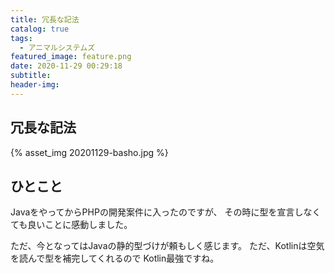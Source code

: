```yaml
---
title: 冗長な記法
catalog: true
tags:
  - アニマルシステムズ
featured_image: feature.png
date: 2020-11-29 00:29:18
subtitle:
header-img:
---
```



## 冗長な記法

{% asset_img 20201129-basho.jpg %}


## ひとこと
JavaをやってからPHPの開発案件に入ったのですが、
その時に型を宣言しなくても良いことに感動しました。

ただ、今となってはJavaの静的型づけが頼もしく感じます。
ただ、Kotlinは空気を読んで型を補完してくれるので
Kotlin最強ですね。
